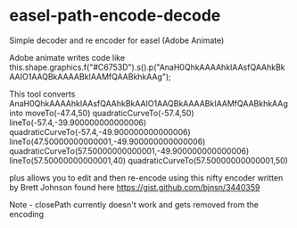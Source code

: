 # easel-path-encode-decode
Simple decoder and re encoder for easel (Adobe Animate)

Adobe animate writes code like
this.shape.graphics.f("#C6753D").s().p("AnaH0QhkAAAAhkIAAsfQAAhkBkAAIO1AAQBkAAAABkIAAMfQAABkhkAAg");

This tool converts AnaH0QhkAAAAhkIAAsfQAAhkBkAAIO1AAQBkAAAABkIAAMfQAABkhkAAg into 
moveTo(-47.4,50)
quadraticCurveTo(-57.4,50)
lineTo(-57.4,-39.900000000000006)
quadraticCurveTo(-57.4,-49.900000000000006)
lineTo(47.50000000000001,-49.900000000000006)
quadraticCurveTo(57.50000000000001,-49.900000000000006)
lineTo(57.50000000000001,40)
quadraticCurveTo(57.50000000000001,50)

plus allows you to edit and then re-encode using this 
nifty encoder written by Brett Johnson found here
https://gist.github.com/bjnsn/3440359

Note - closePath currently doesn't work and gets removed
from the encoding
